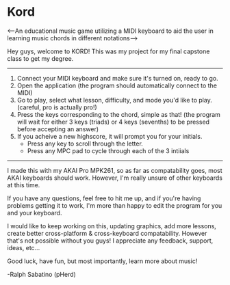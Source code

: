 # Kord
<--An educational music game utilizing a MIDI keyboard to aid the user in learning music chords in different notations-->

Hey guys, welcome to KORD!
This was my project for my final capstone class to get my degree.

--------------------------------------------------------------------------------------------
1. Connect your MIDI keyboard and make sure it's turned on, ready to go.
2. Open the application (the program should automatically connect to the MIDI)
3. Go to play, select what lesson, difficulty, and mode you'd like to play.
	(careful, pro is actually pro!)
4. Press the keys corresponding to the chord, simple as that!
	(the program will wait for either 3 keys (triads) or 4 keys (sevenths) to be pressed
	before accepting an answer)
5. If you acheive a new highscore, it will prompt you for your initials.
	- Press any key to scroll through the letter.
	- Press any MPC pad to cycle through each of the 3 intiials
--------------------------------------------------------------------------------------------

I made this with my AKAI Pro MPK261, so as far as compatability goes, most AKAI keyboards
should work. However, I'm really unsure of other keyboards at this time.

If you have any questions, feel free to hit me up, and if you're having problems getting it to
work, I'm more than happy to edit the program for you and your keyboard.

I would like to keep working on this, updating graphics, add more lessons, create better
cross-platform & cross-keyboard compatability. However that's not possible without you guys!
I appreciate any feedback, support, ideas, etc...

Good luck, have fun, but most importantly, learn more about music!

-Ralph Sabatino (pHerd)
